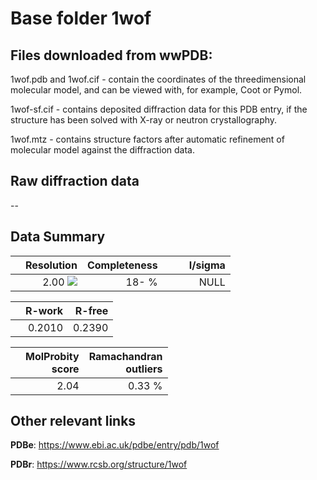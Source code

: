 # Base folder 1wof

## Files downloaded from wwPDB:

1wof.pdb and 1wof.cif - contain the coordinates of the threedimensional molecular model, and can be viewed with, for example, Coot or Pymol.

1wof-sf.cif - contains deposited diffraction data for this PDB entry, if the structure has been solved with X-ray or neutron crystallography.

1wof.mtz - contains structure factors after automatic refinement of molecular model against the diffraction data.

## Raw diffraction data

--<br> 

## Data Summary
|   | Resolution | Completeness| I/sigma |
|---|-------------:|----------------:|--------------:|
|   |2.00 <img src="https://latex.codecogs.com/svg.latex?{\mbox{\normalfont\AA}}"/>|  18- %|<img width=50/>NULL |

|   | **R-work**| **R-free**   
|---|-------------:|----------------:|           
||0.2010|0.2390|

|   |**MolProbity<br>score**| **Ramachandran<br>outliers** 
|---|-------------:|----------------:|
||2.04|0.33 %|

## Other relevant links 
**PDBe**:  https://www.ebi.ac.uk/pdbe/entry/pdb/1wof
 
**PDBr**: https://www.rcsb.org/structure/1wof 

